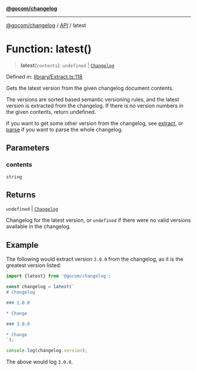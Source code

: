 [**@gocom/changelog**](../README.md)

***

[@gocom/changelog](../README.md) / [API](../Public/API.md) / latest

# Function: latest()

> **latest**(`contents`): `undefined` \| [`Changelog`](../Types/API.Changelog.md)

Defined in: [library/Extract.ts:118](https://github.com/gocom/changelog/blob/4f9140d71f1dccdcb9738f55129400a16f19362e/src/library/Extract.ts#L118)

Gets the latest version from the given changelog document contents.

The versions are sorted based semantic versioning rules, and the latest version is
extracted from the changelog. If there is no version numbers in the given
contents, return undefined.

If you want to get some other version from the changelog, see [extract](API.extract.md), or [parse](API.parse.md) if
you want to parse the whole changelog.

## Parameters

### contents

`string`

## Returns

`undefined` \| [`Changelog`](../Types/API.Changelog.md)

Changelog for the latest version, or `undefined` if there were no valid versions
available in the changelog.

## Example

The following would extract version `3.0.0` from the changelog, as it is the greatest version listed:
```ts
import {latest} from '@gocom/changelog';

const changelog = latest(`
# Changelog

### 2.0.0

* Change

### 3.0.0

* Change
`);

console.log(changelog.version);
```
The above would log `3.0.0`.
